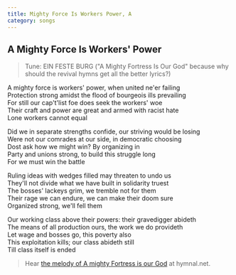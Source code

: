 ```yaml
---
title: Mighty Force Is Workers Power, A
category: songs
---
```


## A Mighty Force Is Workers' Power

> Tune: EIN FESTE BURG
("A Mighty Fortress Is Our God" because why should the revival hymns get all the better lyrics?)

A mighty force is workers' power, when united ne'er failing  
Protection strong amidst the flood of bourgeois ills prevailing  
For still our cap't'list foe does seek the workers' woe  
Their craft and power are great and armed with racist hate  
Lone workers cannot equal


Did we in separate strengths confide, our striving would be losing  
Were not our comrades at our side, in democratic choosing  
Dost ask how we might win? By organizing in  
Party and unions strong, to build this struggle long  
For we must win the battle


Ruling ideas with wedges filled may threaten to undo us  
They'll not divide what we have built in solidarity truest  
The bosses' lackeys grim, we tremble not for them  
Their rage we can endure, we can make their doom sure  
Organized strong, we'll fell them


Our working class above their powers: their gravedigger abideth  
The means of all production ours, the work we do provideth  
Let wage and bosses go, this poverty also  
This exploitation kills; our class abideth still  
Till class itself is ended

> Hear [the melody of A mighty Fortress is our God](https://www.hymnal.net/en/hymn/h/886) at hymnal.net.
